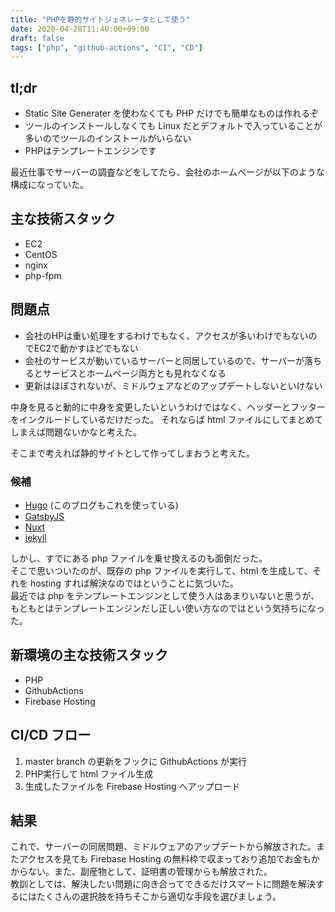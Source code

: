 ```yaml
---
title: "PHPを静的サイトジェネレータとして使う"
date: 2020-04-28T11:40:00+09:00
draft: false
tags: ["php", "github-actions", "CI", "CD"]
---
```


## tl;dr
- Static Site Generater を使わなくても PHP だけでも簡単なものは作れるぞ
- ツールのインストールしなくても Linux だとデフォルトで入っていることが多いのでツールのインストールがいらない
- PHPはテンプレートエンジンです

<!--more-->

最近仕事でサーバーの調査などをしてたら、会社のホームページが以下のような構成になっていた。

## 主な技術スタック
- EC2
- CentOS
- nginx
- php-fpm

## 問題点 
- 会社のHPは重い処理をするわけでもなく、アクセスが多いわけでもないのでEC2で動かすほどでもない
- 会社のサービスが動いているサーバーと同居しているので、サーバーが落ちるとサービスとホームページ両方とも見れなくなる
- 更新はほぼされないが、ミドルウェアなどのアップデートしないといけない

中身を見ると動的に中身を変更したいというわけではなく、ヘッダーとフッターをインクルードしているだけだった。
それならば html ファイルにしてまとめてしまえば問題ないかなと考えた。

そこまで考えれば静的サイトとして作ってしまおうと考えた。

### 候補 
- [Hugo](https://gohugo.io/) (このブログもこれを使っている)
- [GatsbyJS](https://www.gatsbyjs.org/)
- [Nuxt](https://ja.nuxtjs.org/)
- [jekyll](https://jekyllrb.com/)

しかし、すでにある php ファイルを乗せ換えるのも面倒だった。  
そこで思いついたのが、既存の php ファイルを実行して、html を生成して、それを hosting すれば解決なのではということに気づいた。  
最近では php をテンプレートエンジンとして使う人はあまりいないと思うが、もともとはテンプレートエンジンだし正しい使い方なのではという気持ちになった。

## 新環境の主な技術スタック

- PHP
- GithubActions
- Firebase Hosting

## CI/CD フロー

1. master branch の更新をフックに GithubActions が実行
1. PHP実行して html ファイル生成
1. 生成したファイルを Firebase Hosting へアップロード

## 結果
これで、サーバーの同居問題、ミドルウェアのアップデートから解放された。またアクセスを見ても Firebase Hosting の無料枠で収まっており追加でお金もかからない。また、副産物として、証明書の管理からも解放された。  
教訓としては、解決したい問題に向き合ってできるだけスマートに問題を解決するにはたくさんの選択肢を持ちそこから適切な手段を選びましょう。
